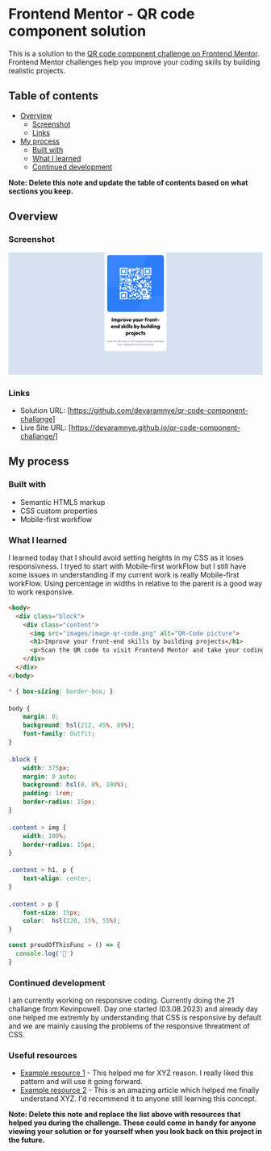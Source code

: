 # Frontend Mentor - QR code component solution

This is a solution to the [QR code component challenge on Frontend Mentor](https://www.frontendmentor.io/challenges/qr-code-component-iux_sIO_H). Frontend Mentor challenges help you improve your coding skills by building realistic projects. 

## Table of contents

- [Overview](#overview)
  - [Screenshot](#screenshot)
  - [Links](#links)
- [My process](#my-process)
  - [Built with](#built-with)
  - [What I learned](#what-i-learned)
  - [Continued development](#continued-development)

**Note: Delete this note and update the table of contents based on what sections you keep.**

## Overview

### Screenshot

![](./screenshot.png)

### Links

- Solution URL: [https://github.com/devaramnye/qr-code-component-challange]
- Live Site URL: [https://devaramnye.github.io/qr-code-component-challange/]

## My process

### Built with

- Semantic HTML5 markup
- CSS custom properties
- Mobile-first workflow

### What I learned

I learned today that I should avoid setting heights in my CSS as it loses responsivness. I tryed to start with Mobile-first workFlow but I still have some issues in understanding if my current work is really Mobile-first workFlow. Using percentage in widths in relative to the parent is a good way to work responsive.


```html
<body>
  <div class="block">
    <div class="content">
      <img src="images/image-qr-code.png" alt="QR-Code picture">
      <h1>Improve your front-end skills by building projects</h1>
      <p>Scan the QR code to visit Frontend Mentor and take your coding skills to the next level</p>
    </div>
  </div>
</body>
```
```css
* { box-sizing: border-box; }

body {
    margin: 0;
    background: hsl(212, 45%, 89%);
    font-family: Outfit;
}

.block {
    width: 375px;
    margin: 0 auto;
    background: hsl(0, 0%, 100%);
    padding: 1rem;
    border-radius: 15px;
}

.content > img {
    width: 100%;
    border-radius: 15px;
}

.content > h1, p {
    text-align: center;
}

.content > p {
    font-size: 15px;
    color:  hsl(220, 15%, 55%);
}
```
```js
const proudOfThisFunc = () => {
  console.log('🎉')
}
```

### Continued development

I am currently working on responsive coding. Currently doing the 21 challange from Kevinpowell. Day one started (03.08.2023) and already day one helped me extremly by understanding that CSS is responsive by default and we are mainly causing the problems of the responsive threatment of CSS.

### Useful resources

- [Example resource 1](https://www.example.com) - This helped me for XYZ reason. I really liked this pattern and will use it going forward.
- [Example resource 2](https://www.example.com) - This is an amazing article which helped me finally understand XYZ. I'd recommend it to anyone still learning this concept.

**Note: Delete this note and replace the list above with resources that helped you during the challenge. These could come in handy for anyone viewing your solution or for yourself when you look back on this project in the future.**
